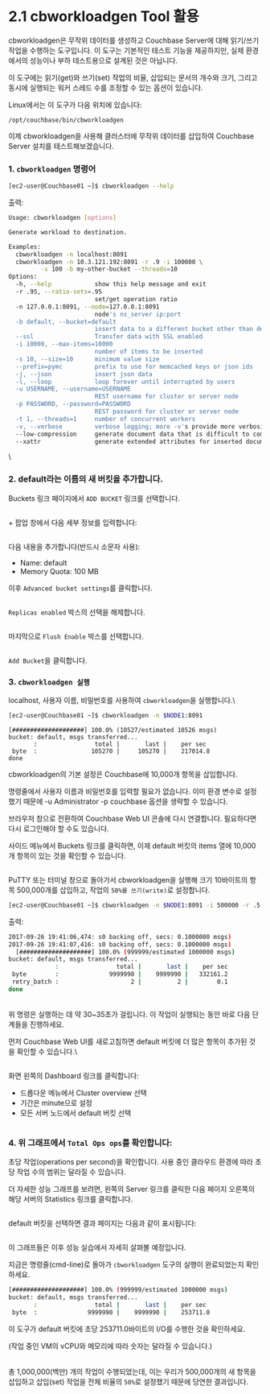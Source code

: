 # 2.1 cbworkloadgen Tool 활용

cbworkloadgen은 무작위 데이터를 생성하고 Couchbase Server에 대해 읽기/쓰기 작업을 수행하는 도구입니다. 이 도구는 기본적인 테스트 기능을 제공하지만, 실제 환경에서의 성능이나 부하 테스트용으로 설계된 것은 아닙니다.

이 도구에는 읽기(get)와 쓰기(set) 작업의 비율, 삽입되는 문서의 개수와 크기, 그리고 동시에 실행되는 워커 스레드 수를 조정할 수 있는 옵션이 있습니다.

Linux에서는 이 도구가 다음 위치에 있습니다:

```
/opt/couchbase/bin/cbworkloadgen
```

이제 cbworkloadgen을 사용해 클러스터에 무작위 데이터를 삽입하여 Couchbase Server 설치를 테스트해보겠습니다.



### 1. `cbworkloadgen` 명령어 <a href="#id-1_code_cbworkloadgen_code_command" id="id-1_code_cbworkloadgen_code_command"></a>

```bash
[ec2-user@Couchbase01 ~]$ cbworkloadgen --help
```

출력:

```bash
Usage: cbworkloadgen [options]

Generate workload to destination.

Examples:
  cbworkloadgen -n localhost:8091
  cbworkloadgen -n 10.3.121.192:8091 -r .9 -i 100000 \
         -s 100 -b my-other-bucket --threads=10
Options:
  -h, --help            show this help message and exit
  -r .95, --ratio-sets=.95
                        set/get operation ratio
  -n 127.0.0.1:8091, --node=127.0.0.1:8091
                        node's ns_server ip:port
  -b default, --bucket=default
                        insert data to a different bucket other than default
  --ssl                 Transfer data with SSL enabled
  -i 10000, --max-items=10000
                        number of items to be inserted
  -s 10, --size=10      minimum value size
  --prefix=pymc         prefix to use for memcached keys or json ids
  -j, --json            insert json data
  -l, --loop            loop forever until interrupted by users
  -u USERNAME, --username=USERNAME
                        REST username for cluster or server node
  -p PASSWORD, --password=PASSWORD
                        REST password for cluster or server node
  -t 1, --threads=1     number of concurrent workers
  -v, --verbose         verbose logging; more -v's provide more verbosity
  --low-compression     generate document data that is difficult to compress
  --xattr               generate extended attributes for inserted documents
```

\


### 2. default라는 이름의 새 버킷을 추가합니다.

Buckets 링크 페이지에서 `ADD BUCKET` 링크를 선택합니다.

<figure><img src="../.gitbook/assets/image (19).png" alt=""><figcaption></figcaption></figure>



\+ 팝업 창에서 다음 세부 정보를 입력합니다:

<figure><img src="../.gitbook/assets/image (20).png" alt=""><figcaption></figcaption></figure>



다음 내용을 추가합니다(반드시 소문자 사용):

* Name: default
* Memory Quota: 100 MB



이후 `Advanced bucket settings`를 클릭합니다.

<figure><img src="../.gitbook/assets/image (21).png" alt=""><figcaption></figcaption></figure>



`Replicas enabled` 박스의 선택을 해제합니다.

<figure><img src="../.gitbook/assets/image (22).png" alt=""><figcaption></figcaption></figure>

마지막으로 `Flush Enable` 박스를 선택합니다.

<figure><img src="../.gitbook/assets/image (23).png" alt=""><figcaption></figcaption></figure>



`Add Bucket`을 클릭합니다.



### 3. `cbworkloadgen 실행`          <a href="#id-3_executing_code_cbworkloadgen_code" id="id-3_executing_code_cbworkloadgen_code"></a>

localhost, 사용자 이름, 비밀번호를 사용하여 `cbworkloadgen`을 실행합니다.\


```bash
[ec2-user@Couchbase01 ~]$ cbworkloadgen -n $NODE1:8091
```

```
[####################] 100.0% (10527/estimated 10526 msgs)
bucket: default, msgs transferred...
       :                total |       last |    per sec
 byte  :               105270 |     105270 |    217014.8
done
```

cbworkloadgen의 기본 설정은 Couchbase에 10,000개 항목을 삽입합니다.

명령줄에서 사용자 이름과 비밀번호를 입력할 필요가 없습니다. 이미 환경 변수로 설정했기 때문에 -u Administrator -p couchbase 옵션을 생략할 수 있습니다.



브라우저 창으로 전환하여 Couchbase Web UI 콘솔에 다시 연결합니다. 필요하다면 다시 로그인해야 할 수도 있습니다.

사이드 메뉴에서 Buckets 링크를 클릭하면, 이제 default 버킷의 items 열에 10,000개 항목이 있는 것을 확인할 수 있습니다.

<figure><img src="../.gitbook/assets/image (24).png" alt=""><figcaption></figcaption></figure>



PuTTY 또는 터미널 창으로 돌아가서 cbworkloadgen을 실행해 크기 10바이트의 항목 500,000개를 삽입하고, 작업의 `50%를 쓰기(write)`로 설정합니다.

```bash
[ec2-user@Couchbase01 ~]$ cbworkloadgen -n $NODE1:8091 -i 500000 -r .5 -s 10
```

출력:

```bash
2017-09-26 19:41:06,474: s0 backing off, secs: 0.1000000 msgs)
2017-09-26 19:41:07,416: s0 backing off, secs: 0.1000000 msgs)
  [####################] 100.0% (999999/estimated 1000000 msgs)
bucket: default, msgs transferred...
             :                total |       last |    per sec
 byte        :              9999990 |    9999990 |   332161.2
 retry_batch :                    2 |          2 |        0.1
done
```

\
위 명령은 실행하는 데 약 30\~35초가 걸립니다. 이 작업이 실행되는 동안 바로 다음 단계들을 진행하세요.

먼저 Couchbase Web UI를 새로고침하면 default 버킷에 더 많은 항목이 추가된 것을 확인할 수 있습니다.\


<figure><img src="../.gitbook/assets/image (25).png" alt=""><figcaption></figcaption></figure>



화면 왼쪽의 Dashboard 링크를 클릭합니다:

* 드롭다운 메뉴에서 Cluster overview 선택
* 기간은 minute으로 설정
* 모든 서버 노드에서 default 버킷 선택



<figure><img src="../.gitbook/assets/image (26).png" alt=""><figcaption></figcaption></figure>



### 4. 위 그래프에서 `Total Ops ops`를 확인합니다:

초당 작업(operations per second)을 확인합니다. 사용 중인 클라우드 환경에 따라 초당 작업 수의 범위는 달라질 수 있습니다.&#x20;

더 자세한 성능 그래프를 보려면, 왼쪽의 Server 링크를 클릭한 다음 페이지 오른쪽의 해당 서버의 Statistics 링크를 클릭합니다.

<figure><img src="../.gitbook/assets/image (27).png" alt=""><figcaption></figcaption></figure>



default 버킷을 선택하면 결과 페이지는 다음과 같이 표시됩니다:

<figure><img src="../.gitbook/assets/image (28).png" alt=""><figcaption></figcaption></figure>



이 그래프들은 이후 성능 실습에서 자세히 살펴볼 예정입니다.

지금은 명령줄(cmd-line)로 돌아가 `cbworkloadgen` 도구의 실행이 완료되었는지 확인하세요.

```bash
[####################] 100.0% (999999/estimated 1000000 msgs)
bucket: default, msgs transferred...
       :                total |       last |    per sec
 byte  :              9999990 |    9999990 |    253711.0
```



이 도구가 default 버킷에 초당 253711.0바이트의 I/O를 수행한 것을 확인하세요.

(작업 중인 VM의 vCPU와 메모리에 따라 숫자는 달라질 수 있습니다.)

\
총 1,000,000(백만) 개의 작업이 수행되었는데, 이는 우리가 500,000개의 새 항목을 삽입하고 삽입(set) 작업을 전체 비율의 `50%`로 설정했기 때문에 당연한 결과입니다.

